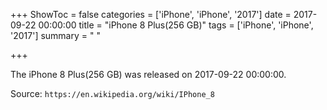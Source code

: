 +++
ShowToc = false
categories = ['iPhone', 'iPhone', '2017']
date = 2017-09-22 00:00:00
title = "iPhone 8 Plus(256 GB)"
tags = ['iPhone', 'iPhone', '2017']
summary = " "

+++

The iPhone 8 Plus(256 GB) was released on 2017-09-22 00:00:00.

Source: `https://en.wikipedia.org/wiki/IPhone_8`


